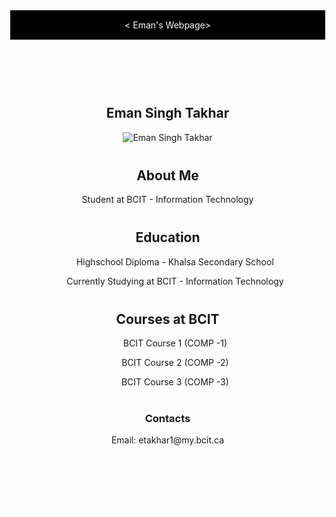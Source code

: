<!DOCTYPE html>
<html lang="en">
<head>
    <index.html></index.html> 
    <blog/index.html></blog>   
    <meta charset="UTF-8">
    <meta name="viewport" content="width=device-width, initial-scale=1.0">
    <link rel="stylesheet" href="styles1.css">
    <title>Eman's - Webpage</title>
    <!DOCTYPE html>
    <html lang="en">
    <head>
        <meta charset="UTF-8">
        <meta name="viewport" content="width=device-width, initial-scale=1.0">
        <title>Eman's - Webpage</title>
    </head>
    <body>
        <div class="container">
            <header>
            < Eman's Webpage>
            </header>
            <main>
                <section>
                    <h1>Eman Singh Takhar</h1>
                    <img src="Eman10.jpeg.jpeg" alt="Eman Singh Takhar">
                </section>
                <section>
                    <h2>About Me</h2>
                    <p>Student at BCIT - Information Technology</p>
                </section>
                <section>
                    <h2>Education</h2>
                    <ul>
                        <p>Highschool Diploma - Khalsa Secondary School</p>
                        <p>Currently Studying at BCIT - Information Technology</p>
                    </ul>
                </section>
                <section>
                    <h2>Courses at BCIT</h2>
                    <ul>
                        <p>BCIT Course 1 (COMP -1)</p>
                        <p>BCIT Course 2 (COMP -2)</p>
                        <p>BCIT Course 3 (COMP -3)</p>
                    </ul>
                </section>
                <section>
                    <h3>Contacts</h3>
                    <p>Email: etakhar1@my.bcit.ca</p>
                </section>
            </main>
            <footer>
                <p>&copy; 2023 Eman Takhar Homepage</p>
            </footer>
        </div>
    </body>
</html>

<!DOCTYPE html>
<html lang="en">
<head>
    <index.html></index.html> 
    <blog/index.html></blog>
    <meta charset="UTF-8">
    <meta name="viewport" content="width=device-width, initial-scale=1.0">
    <title>Eman Singh Takhar - Blog</title>
    <link rel="stylesheet" href="styles1.css">
    <style>
        body, html {
            height: 100%;
            margin: 0;
            display: flex;
            flex-direction: column;
        }

        body {
                background-image: url('newyork3.jpeg');
                color: #ffffff;
                background-size: cover;
                font-family: Arial, Helvetica, sans-serif;
                margin: 0;
                padding: 0;
            }
    
            .container {
                display: flex;
                flex-direction: column;
                min-height: 100vh;
            }
    
            header {
                background-color: #000000;
                color: #ffffff;
                padding: 15px 0;
                text-align: center;
            }
    
            main {
                padding: 20px;
                text-align: center;
            }
    
            section {
                margin-bottom: 40px;
                text-align: center;
            }
    
            img {
                max-width: 100%;
                height: auto;
                margin: 0 auto;
            }
    
            footer {
                background-color: #ffffff(255, 255, 255);
                color: #ffffff;
                text-align: center;
                padding: 10px 0;
                width: 100%;
            }
    </style>
</head>
<body>
    <div class="container">
        <header>
            <a href="Eman's Webpage Part - 1.html">Home</a>
            <a href="Eman's Webpage Part - 2.html">Blog</a>
        </header>
        <main>
            <section>
                <h1>Eman Singh Takhar - Webpage</h1>
            </section>
               <section class="favorites">
                   <ul>
                        <h2>Favorite Soccer Player</h2>
                        <img src="cr7012.png" alt="Cristiano Ronaldo">
                        <h2>Favorite Artist</h2>
                        <img src="sidhumoosewala12.png" alt="Sidhu Moose Wala">
                        <h2>Favourite Car</h2>
                        <img src="lambo1234.png" alt="Lamborghini Aventador">
                   </ul>
               </section>
           </main>
           <footer>
            <p>&copy; 2023 Eman Takhar Webpage</p>
            </footer>
    </div>
</body>
</html>
